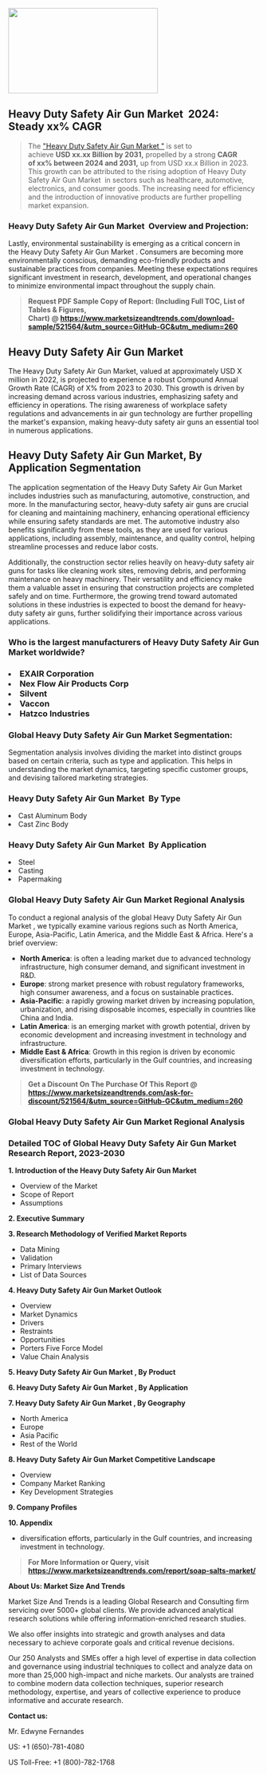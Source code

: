 <p><img class="alignnone size-medium wp-image-20088" src="https://ffe5etoiles.com/wp-content/uploads/2024/12/MST1-300x171.png" alt="" width="300" height="171" /></p><h2 id="ember46" class="ember-view reader-text-block__heading-2">Heavy Duty Safety Air Gun Market &nbsp;2024: Steady&nbsp;xx% CAGR</h2><blockquote id="ember47" class="ember-view reader-text-block__blockquote">The&nbsp;<a class="app-aware-link " href="https://www.marketsizeandtrends.com/download-sample/521564/&utm_source=GitHub-GC&utm_medium=260" target="_blank" data-test-app-aware-link="">"Heavy Duty Safety Air Gun Market "</a>&nbsp;is set to achieve&nbsp;<strong>USD&nbsp;xx.xx&nbsp;Billion by 2031,</strong>&nbsp;propelled by a strong&nbsp;<strong>CAGR of&nbsp;xx% between 2024 and 2031,</strong>&nbsp;up from USD xx.x Billion in 2023. This growth can be attributed to the rising adoption of&nbsp;Heavy Duty Safety Air Gun Market &nbsp;in sectors such as healthcare, automotive, electronics, and consumer goods. The increasing need for efficiency and the introduction of innovative products are further propelling market expansion.</blockquote><h3 id="ember48" class="ember-view reader-text-block__heading-3">Heavy Duty Safety Air Gun Market &nbsp;Overview and Projection:</h3><p id="ember49" class="ember-view reader-text-block__paragraph">Lastly, environmental sustainability is emerging as a critical concern in the&nbsp;Heavy Duty Safety Air Gun Market . Consumers are becoming more environmentally conscious, demanding eco-friendly products and sustainable practices from companies. Meeting these expectations requires significant investment in research, development, and operational changes to minimize environmental impact throughout the supply chain.</p><blockquote id="ember50" class="ember-view reader-text-block__blockquote"><strong>Request PDF Sample Copy of Report: (Including Full TOC, List of Tables &amp; Figures, Chart)&nbsp;@&nbsp;<strong><a href="https://www.marketsizeandtrends.com/download-sample/521564/&utm_source=GitHub-GC&utm_medium=260" target="_blank">https://www.marketsizeandtrends.com/download-sample/521564/&utm_source=GitHub-GC&utm_medium=260</a></strong></strong></blockquote><h3 class=""> <h2>Heavy Duty Safety Air Gun Market</h2><p>The Heavy Duty Safety Air Gun Market, valued at approximately USD X million in 2022, is projected to experience a robust Compound Annual Growth Rate (CAGR) of X% from 2023 to 2030. This growth is driven by increasing demand across various industries, emphasizing safety and efficiency in operations. The rising awareness of workplace safety regulations and advancements in air gun technology are further propelling the market's expansion, making heavy-duty safety air guns an essential tool in numerous applications.</p><h2>Heavy Duty Safety Air Gun Market, By Application Segmentation</h2><p>The application segmentation of the Heavy Duty Safety Air Gun Market includes industries such as manufacturing, automotive, construction, and more. In the manufacturing sector, heavy-duty safety air guns are crucial for cleaning and maintaining machinery, enhancing operational efficiency while ensuring safety standards are met. The automotive industry also benefits significantly from these tools, as they are used for various applications, including assembly, maintenance, and quality control, helping streamline processes and reduce labor costs.</p><p>Additionally, the construction sector relies heavily on heavy-duty safety air guns for tasks like cleaning work sites, removing debris, and performing maintenance on heavy machinery. Their versatility and efficiency make them a valuable asset in ensuring that construction projects are completed safely and on time. Furthermore, the growing trend toward automated solutions in these industries is expected to boost the demand for heavy-duty safety air guns, further solidifying their importance across various applications.</p></h3><h3 id="" class="">Who is the largest manufacturers of&nbsp;Heavy Duty Safety Air Gun Market worldwide?</h3><h3 class=""></Li><Li>EXAIR Corporation</Li><Li> Nex Flow Air Products Corp</Li><Li> Silvent</Li><Li> Vaccon</Li><Li> Hatzco Industries</h3><h3 id="ember53" class="ember-view reader-text-block__heading-3">Global&nbsp;Heavy Duty Safety Air Gun Market Segmentation:</h3><p id="ember54" class="ember-view reader-text-block__paragraph">Segmentation analysis involves dividing the market into distinct groups based on certain criteria, such as type and application. This helps in understanding the market dynamics, targeting specific customer groups, and devising tailored marketing strategies.</p><h3 id="" class="">Heavy Duty Safety Air Gun Market &nbsp;By Type</h3><p></Li><Li>Cast Aluminum Body</Li><Li> Cast Zinc Body</p><h3 id="" class="">Heavy Duty Safety Air Gun Market &nbsp;By Application</h3><p class=""></Li><Li>Steel</Li><Li> Casting</Li><Li> Papermaking</p><h3 id="ember62" class="ember-view reader-text-block__heading-3">Global Heavy Duty Safety Air Gun Market Regional Analysis</h3><p id="ember63" class="ember-view reader-text-block__paragraph">To conduct a regional analysis of the global Heavy Duty Safety Air Gun Market , we typically examine various regions such as North America, Europe, Asia-Pacific, Latin America, and the Middle East &amp; Africa. Here's a brief overview:</p><ul><li><strong>North America</strong>: is often a leading market due to advanced technology infrastructure, high consumer demand, and significant investment in R&amp;D.</li><li><strong>Europe</strong>: strong market presence with robust regulatory frameworks, high consumer awareness, and a focus on sustainable practices.</li><li><strong>Asia-Pacific</strong>: a rapidly growing market driven by increasing population, urbanization, and rising disposable incomes, especially in countries like China and India.</li><li><strong>Latin America</strong>: is an emerging market with growth potential, driven by economic development and increasing investment in technology and infrastructure.</li><li><strong>Middle East &amp; Africa</strong>: Growth in this region is driven by economic diversification efforts, particularly in the Gulf countries, and increasing investment in technology.</li></ul><blockquote id="ember61" class="ember-view reader-text-block__blockquote"><strong>Get a Discount On The Purchase Of This Report @ <strong><a href="https://html-cleaner.com/" target="">https://www.marketsizeandtrends.com/ask-for-discount/521564/&utm_source=GitHub-GC&utm_medium=260</a></strong></strong></blockquote><h3 id="ember62" class="ember-view reader-text-block__heading-3">Global Heavy Duty Safety Air Gun Market Regional Analysis</h3><h3 id="" class="">Detailed TOC of Global Heavy Duty Safety Air Gun Market Research Report, 2023-2030</h3><p id="" class=""><strong>1. Introduction of the Heavy Duty Safety Air Gun Market </strong></p><ul><li>Overview of the Market</li><li>Scope of Report</li><li>Assumptions</li></ul><p id="" class=""><strong>2. Executive Summary</strong></p><p id="" class=""><strong>3. Research Methodology of Verified Market Reports</strong></p><ul><li>Data Mining</li><li>Validation</li><li>Primary Interviews</li><li>List of Data Sources</li></ul><p id="" class=""><strong>4. Heavy Duty Safety Air Gun Market Outlook</strong></p><ul><li>Overview</li><li>Market Dynamics</li><li>Drivers</li><li>Restraints</li><li>Opportunities</li><li>Porters Five Force Model</li><li>Value Chain Analysis</li></ul><p id="" class=""><strong>5. Heavy Duty Safety Air Gun Market , By Product</strong></p><p id="" class=""><strong>6. Heavy Duty Safety Air Gun Market , By Application</strong></p><p id="" class=""><strong>7. Heavy Duty Safety Air Gun Market , By Geography</strong></p><ul><li>North America</li><li>Europe</li><li>Asia Pacific</li><li>Rest of the World</li></ul><p id="" class=""><strong>8. Heavy Duty Safety Air Gun Market Competitive Landscape</strong></p><ul><li>Overview</li><li>Company Market Ranking</li><li>Key Development Strategies</li></ul><p id="" class=""><strong>9. Company Profiles</strong></p><p id="" class=""><strong>10. Appendix</strong></p><ul><li>diversification efforts, particularly in the Gulf countries, and increasing investment in technology.</li></ul><blockquote id="ember65" class="ember-view reader-text-block__blockquote"><strong>For More Information or Query, visit <strong><strong><a href="https://html-cleaner.com/" target="">https://www.marketsizeandtrends.com/report/soap-salts-market/</a></strong></strong></strong></blockquote><p id="" class=""><strong>About Us: Market Size And Trends</strong></p><p id="" class="">Market Size And Trends is a leading Global Research and Consulting firm servicing over 5000+ global clients. We provide advanced analytical research solutions while offering information-enriched research studies.</p><p id="" class="">We also offer insights into strategic and growth analyses and data necessary to achieve corporate goals and critical revenue decisions.</p><p id="" class="">Our 250 Analysts and SMEs offer a high level of expertise in data collection and governance using industrial techniques to collect and analyze data on more than 25,000 high-impact and niche markets. Our analysts are trained to combine modern data collection techniques, superior research methodology, expertise, and years of collective experience to produce informative and accurate research.</p><p id="" class=""><strong>Contact us:</strong></p><p id="" class="">Mr. Edwyne Fernandes</p><p id="" class="">US: +1 (650)-781-4080</p><p id="" class="">US Toll-Free: +1 (800)-782-1768</p>
